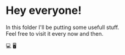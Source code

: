 # Hey everyone!

In this folder I'll be putting some usefull stuff.   
Feel free to visit it every now and then.

:computer: :desktop_computer:
